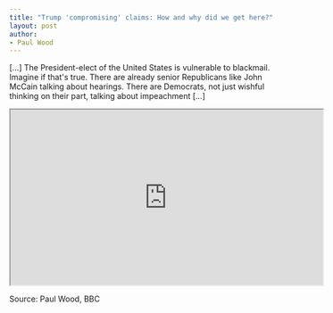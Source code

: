 ```yaml
---
title: "Trump 'compromising' claims: How and why did we get here?"
layout: post
author:
- Paul Wood
---
```


[…] The President-elect of the United States is vulnerable to blackmail. Imagine if that's true. There are already senior Republicans like John McCain talking about hearings. There are Democrats, not just wishful thinking on their part, talking about impeachment […]

<iframe width="560" height="315" src="https://www.youtube.com/embed/hNih-yjYKyg" title="President-elect of the United States is vulnerable to blackmail" ></iframe>

Source: Paul Wood, BBC
